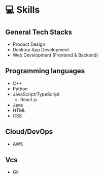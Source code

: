 # 💻 Skills

## General Tech Stacks
- Product Design
- Desktop App Development
- Web Development (Frontend & Backend)

## Programming languages
- C++
- Python
- JavaScript/TypeScript
  - React.js
- Java
- HTML
- CSS

## Cloud/DevOps
- AWS

## Vcs
- Git